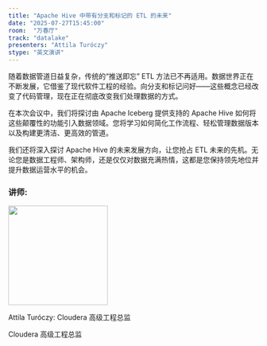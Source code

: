 ```yaml
---
title: "Apache Hive 中带有分支和标记的 ETL 的未来"
date: "2025-07-27T15:45:00"
room:  "万春厅"
track: "datalake"
presenters: "Attila Turóczy"
stype: "英文演讲"
---
```


随着数据管道日益复杂，传统的“推送即忘” ETL 方法已不再适用。数据世界正在不断发展，它借鉴了现代软件工程的经验。向分支和标记问好——这些概念已经改变了代码管理，现在正在彻底改变我们处理数据的方式。

在本次会议中，我们将探讨由 Apache Iceberg 提供支持的 Apache Hive 如何将这些颠覆性的功能引入数据领域。您将学习如何简化工作流程、轻松管理数据版本以及构建更清洁、更高效的管道。

我们还将深入探讨 Apache Hive 的未来发展方向，让您抢占 ETL 未来的先机。无论您是数据工程师、架构师，还是仅仅对数据充满热情，这都是您保持领先地位并提升数据运营水平的机会。

### 讲师:

<img src="https://sessionize.com/image/eaac-400o400o1-4tyV3Kp9qDQ4mSJ4t3tDoV.jpg" width="200" /><br/>

Attila Turóczy: Cloudera 高级工程总监

Cloudera 高级工程总监